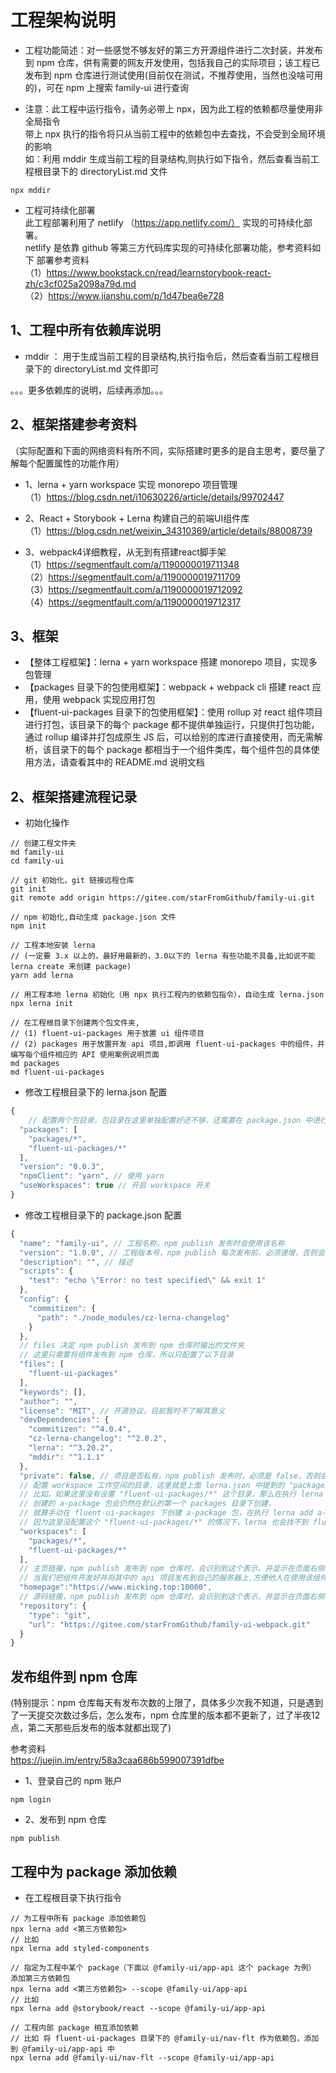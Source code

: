 # 工程架构说明

* 工程功能简述：对一些感觉不够友好的第三方开源组件进行二次封装，并发布到 npm 仓库，供有需要的网友开发使用，包括我自己的实际项目；该工程已发布到 npm 仓库进行测试使用(目前仅在测试，不推荐使用，当然也没啥可用的)，可在 npm 上搜索 family-ui 进行查询

* 注意：此工程中运行指令，请务必带上 npx，因为此工程的依赖都尽量使用非全局指令  
带上 npx 执行的指令将只从当前工程中的依赖包中去查找，不会受到全局环境的影响  
如：利用 mddir 生成当前工程的目录结构,则执行如下指令，然后查看当前工程根目录下的 directoryList.md 文件
```shell
npx mddir
```

* 工程可持续化部署  
此工程部署利用了 netlify （https://app.netlify.com/） 实现的可持续化部署。  
netlify 是依靠 github 等第三方代码库实现的可持续化部署功能，参考资料如下
部署参考资料  
（1）https://www.bookstack.cn/read/learnstorybook-react-zh/c3cf025a2098a79d.md  
（2）https://www.jianshu.com/p/1d47bea6e728  

## 1、工程中所有依赖库说明
* mddir ： 用于生成当前工程的目录结构,执行指令后，然后查看当前工程根目录下的 directoryList.md 文件即可  

。。。更多依赖库的说明，后续再添加。。。

## 2、框架搭建参考资料  
（实际配置和下面的网络资料有所不同，实际搭建时更多的是自主思考，要尽量了解每个配置属性的功能作用）

* 1、lerna + yarn workspace 实现 monorepo 项目管理   
（1）https://blog.csdn.net/i10630226/article/details/99702447

* 2、React + Storybook + Lerna 构建自己的前端UI组件库  
（1）https://blog.csdn.net/weixin_34310369/article/details/88008739

* 3、webpack4详细教程，从无到有搭建react脚手架  
（1）https://segmentfault.com/a/1190000019711348  
（2）https://segmentfault.com/a/1190000019711709  
（3）https://segmentfault.com/a/1190000019712092  
（4）https://segmentfault.com/a/1190000019712317  

## 3、框架
* 【整体工程框架】：lerna + yarn workspace 搭建 monorepo 项目，实现多包管理
* 【packages 目录下的包使用框架】：webpack + webpack cli 搭建 react 应用，使用 webpack 实现应用打包
* 【fluent-ui-packages 目录下的包使用框架】：使用 rollup 对 react 组件项目进行打包，该目录下的每个 package 都不提供单独运行，只提供打包功能，通过 rollup 编译并打包成原生 JS 后，可以给别的库进行直接使用，而无需解析，该目录下的每个 package 都相当于一个组件类库，每个组件包的具体使用方法，请查看其中的 README.md 说明文档


## 2、框架搭建流程记录

* 初始化操作
```shell
// 创建工程文件夹
md family-ui
cd family-ui

// git 初始化，git 链接远程仓库
git init
git remote add origin https://gitee.com/starFromGithub/family-ui.git

// npm 初始化,自动生成 package.json 文件
npm init

// 工程本地安装 lerna 
// (一定要 3.x 以上的，最好用最新的，3.0以下的 lerna 有些功能不具备,比如说不能 lerna create 来创建 package)
yarn add lerna

// 用工程本地 lerna 初始化（用 npx 执行工程内的依赖包指令），自动生成 lerna.json
npx lerna init

// 在工程根目录下创建两个包文件夹, 
// (1) fluent-ui-packages 用于放置 ui 组件项目
// (2) packages 用于放置开发 api 项目,即调用 fluent-ui-packages 中的组件，并编写每个组件相应的 API 使用案例说明页面
md packages
md fluent-ui-packages
```

* 修改工程根目录下的 lerna.json 配置

```javascript
{
    // 配置两个包目录，包目录在这里单独配置好还不够，还需要在 package.json 中进行相应的配置
  "packages": [
    "packages/*",
    "fluent-ui-packages/*"
  ],
  "version": "0.0.3",
  "npmClient": "yarn", // 使用 yarn
  "useWorkspaces": true // 开启 workspace 开关
}
```

* 修改工程根目录下的 package.json 配置

```javascript
{
  "name": "family-ui", // 工程名称，npm publish 发布时会使用该名称
  "version": "1.0.0", // 工程版本号，npm publish 每次发布前，必须递增，否则会发布失败
  "description": "", // 描述
  "scripts": {
    "test": "echo \"Error: no test specified\" && exit 1"
  },
  "config": {
    "commitizen": {
      "path": "./node_modules/cz-lerna-changelog"
    }
  },
  // files 决定 npm publish 发布到 npm 仓库时输出的文件夹
  // 这里只需要将组件发布到 npm 仓库，所以只配置了以下目录
  "files": [
    "fluent-ui-packages"
  ],
  "keywords": [],
  "author": "",
  "license": "MIT", // 开源协议，目前暂时不了解其意义
  "devDependencies": {
    "commitizen": "^4.0.4",
    "cz-lerna-changelog": "^2.0.2",
    "lerna": "^3.20.2",
    "mddir": "^1.1.1"
  },
  "private": false, // 项目是否私有，npm publish 发布时，必须是 false，否则会发布失败；但是本地运行项目时，必须设置为 true，所以这个值会经常改动
  // 配置 workspace 工作空间的目录，这里就是上面 lerna.json 中提到的 "packages" 属性，要保持一致
  // 比如，如果这里没有设置 "fluent-ui-packages/*" 这个目录，那么在执行 lerna create a-package fluent-ui-packages 时，
  // 创建的 a-package 包会仍然在默认的第一个 packages 目录下创建，
  // 就算手动在 fluent-ui-packages 下创建 a-package 包，在执行 lerna add a-package --scope b-package 等相关的 lerna 指令时，也会爆出找不到 a-package，
  // 因为这里没配置这个 "fluent-ui-packages/*" 的情况下，lerna 也会找不到 fluent-ui-packages 这个目录下的任何包的
  "workspaces": [
    "packages/*",
    "fluent-ui-packages/*"
  ],
  // 主页链接，npm publish 发布到 npm 仓库时，会识别到这个表示，并显示在页面右侧
  // 当我们把组件开发好并将其中的 api 项目发布到自己的服务器上,方便他人在使用该组件库时，查看 api 进行开发
  "homepage":"https://www.micking.top:10000", 
  // 源码链接，npm publish 发布到 npm 仓库时，会识别到这个表示，并显示在页面右侧
  "repository": {
    "type": "git",
    "url": "https://gitee.com/starFromGithub/family-ui-webpack.git"
  }
}
```

## 发布组件到 npm 仓库

(特别提示：npm 仓库每天有发布次数的上限了，具体多少次我不知道，只是遇到了一天提交次数过多后，怎么发布，npm 仓库里的版本都不更新了，过了半夜12点，第二天那些后发布的版本就都出现了)  

参考资料  
https://juejin.im/entry/58a3caa686b599007391dfbe  

* 1、登录自己的 npm 账户
```shell
npm login
```
* 2、发布到 npm 仓库
```shell
npm publish
```

## 工程中为 package 添加依赖

* 在工程根目录下执行指令

```shell
// 为工程中所有 package 添加依赖包
npx lerna add <第三方依赖包>
// 比如
npx lerna add styled-components
```

```shell
// 指定为工程中某个 package（下面以 @family-ui/app-api 这个 package 为例） 添加第三方依赖包
npx lerna add <第三方依赖包> --scope @family-ui/app-api
// 比如
npx lerna add @storybook/react --scope @family-ui/app-api
```

```shell
// 工程内部 package 相互添加依赖
// 比如 将 fluent-ui-packages 目录下的 @family-ui/nav-flt 作为依赖包，添加到 @family-ui/app-api 中
npx lerna add @family-ui/nav-flt --scope @family-ui/app-api
```
